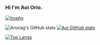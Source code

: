 ### Hi I'm Aoi Orio.

<!--
**aoiorio/aoiorio** is a ✨ _special_ ✨ repository because its `README.md` (this file) appears on your GitHub profile.

Here are some ideas to get you started:

- 🔭 I’m currently working on ...
- 🌱 I’m currently learning ...
- 👯 I’m looking to collaborate on ...
- 🤔 I’m looking for help with ...
- 💬 Ask me about ...
- 📫 How to reach me: ...
- 😄 Pronouns: ...
- ⚡ Fun fact: ...
-->
[![trophy](https://github-profile-trophy.vercel.app/?username=aoiorio=dark)](https://github.com/ryo-ma/github-profile-trophy)

![Anurag's GitHub stats](https://github-readme-stats.vercel.app/api?username=oiorio&show_icons=true&theme=tokyonight)
[![Aoi GitHub stats](https://github-readme-stats.vercel.app/api?username=mo-ri-regen&theme=vue-dark&show_icons=true)](https://github.com/mo-ri-regen/github-readme-stats)

[![Top Langs](https://github-readme-stats.vercel.app/api/top-langs/?username=aoiorio&theme=vue-dark&show_icons=true&layout=compact)](https://github.com/mo-ri-regen/github-readme-stats)
